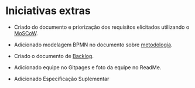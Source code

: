 # Iniciativas extras

- Criado do documento e priorização dos requisitos elicitados utilizando o [MoSCoW](../base/priorizacao/moscow.md). 

- Adicionado modelagem BPMN no documento sobre [metodologia](../base/metodologia.md).

- Criado o documento de [Backlog](./backlog.md).

- Adicionado equipe no Gitpages e foto da equipe no ReadMe.

- Adicionado Especificação Suplementar
